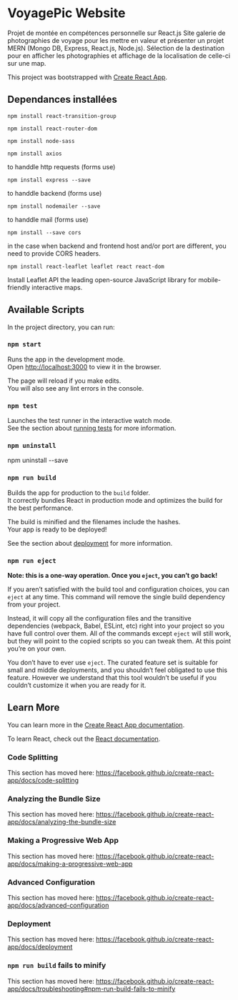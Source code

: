 # VoyagePic Website
Projet de montée en compétences personnelle sur React.js
Site galerie de photographies de voyage pour les mettre en valeur et présenter un projet MERN (Mongo DB, Express, React.js, Node.js).
Sélection de la destination pour en afficher les photographies et affichage de la localisation de celle-ci sur une map.

This project was bootstrapped with [Create React App](https://github.com/facebook/create-react-app).

## Dependances installées

<pre><code>npm install react-transition-group</code></pre>
<pre><code>npm install react-router-dom</code></pre>
<pre><code>npm install node-sass</code></pre> 
<pre><code>npm install axios</code></pre> to handdle http requests (forms use)
<pre><code>npm install express --save</code></pre> to handdle backend (forms use)
<pre><code>npm install nodemailer --save</code></pre> to handdle mail (forms use)
<pre><code>npm install --save cors</code></pre> in the case when backend and frontend host and/or port are different, you need to provide CORS headers.
<pre><code>npm install react-leaflet leaflet react react-dom</code></pre> Install Leaflet API the leading open-source JavaScript library for mobile-friendly interactive maps.

## Available Scripts

In the project directory, you can run:

### `npm start`

Runs the app in the development mode.<br />
Open [http://localhost:3000](http://localhost:3000) to view it in the browser.

The page will reload if you make edits.<br />
You will also see any lint errors in the console.

### `npm test`

Launches the test runner in the interactive watch mode.<br />
See the section about [running tests](https://facebook.github.io/create-react-app/docs/running-tests) for more information.

### `npm uninstall`

npm uninstall <packageName> --save

### `npm run build`

Builds the app for production to the `build` folder.<br />
It correctly bundles React in production mode and optimizes the build for the best performance.

The build is minified and the filenames include the hashes.<br />
Your app is ready to be deployed!

See the section about [deployment](https://facebook.github.io/create-react-app/docs/deployment) for more information.

### `npm run eject`

**Note: this is a one-way operation. Once you `eject`, you can’t go back!**

If you aren’t satisfied with the build tool and configuration choices, you can `eject` at any time. This command will remove the single build dependency from your project.

Instead, it will copy all the configuration files and the transitive dependencies (webpack, Babel, ESLint, etc) right into your project so you have full control over them. All of the commands except `eject` will still work, but they will point to the copied scripts so you can tweak them. At this point you’re on your own.

You don’t have to ever use `eject`. The curated feature set is suitable for small and middle deployments, and you shouldn’t feel obligated to use this feature. However we understand that this tool wouldn’t be useful if you couldn’t customize it when you are ready for it.

## Learn More

You can learn more in the [Create React App documentation](https://facebook.github.io/create-react-app/docs/getting-started).

To learn React, check out the [React documentation](https://reactjs.org/).

### Code Splitting

This section has moved here: https://facebook.github.io/create-react-app/docs/code-splitting

### Analyzing the Bundle Size

This section has moved here: https://facebook.github.io/create-react-app/docs/analyzing-the-bundle-size

### Making a Progressive Web App

This section has moved here: https://facebook.github.io/create-react-app/docs/making-a-progressive-web-app

### Advanced Configuration

This section has moved here: https://facebook.github.io/create-react-app/docs/advanced-configuration

### Deployment

This section has moved here: https://facebook.github.io/create-react-app/docs/deployment

### `npm run build` fails to minify

This section has moved here: https://facebook.github.io/create-react-app/docs/troubleshooting#npm-run-build-fails-to-minify
